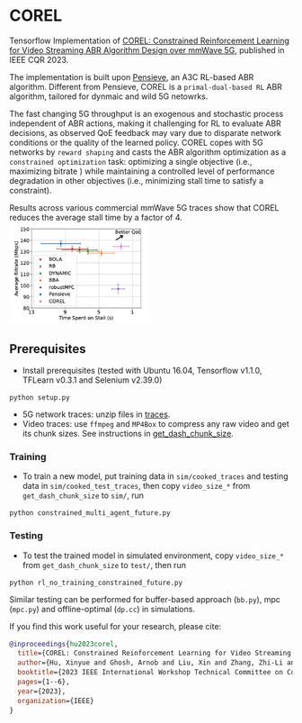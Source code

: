 # COREL
Tensorflow Implementation of [COREL: Constrained Reinforcement Learning for Video Streaming ABR Algorithm Design over mmWave 5G](https://ieeexplore.ieee.org/abstract/document/10317803?casa_token=1OExhLOk958AAAAA:0qHVFYP8Spyfp12DgjsuJFp6wL21lElOjhk8rvanj2PhRea6UhuyJaBwMjgp85oH1iZIzWa8tg), published in IEEE CQR 2023. 

The implementation is built upon [Pensieve](https://github.com/hongzimao/pensieve/tree/master), an A3C RL-based ABR algorithm. Different from Pensieve, COREL is a `primal-dual-based RL` ABR algorithm, tailored for dynmaic and wild 5G netowrks. 

The fast changing 5G throughput is an exogenous and stochastic process independent of ABR actions, making it challenging for RL to evaluate ABR decisions, as observed QoE feedback may vary due to disparate network conditions or the quality of the learned policy. COREL copes with 5G networks by `reward shaping` and casts the ABR algorithm optimization as a `constrained optimization` task: optimizing a single objective (i.e., maximizing bitrate ) while maintaining a controlled level of performance degradation in other objectives (i.e., minimizing stall time to satisfy a constraint).

Results across various commercial mmWave 5G traces show that COREL reduces the average stall time by a factor of 4.
<img src="images/result.png" alt="Figure description" width="250"/>

## Prerequisites
- Install prerequisites (tested with Ubuntu 16.04, Tensorflow v1.1.0, TFLearn v0.3.1 and Selenium v2.39.0)
```
python setup.py
```
- 5G network traces: unzip files in [traces](https://github.com/COREL-ABR/COREL/tree/main/traces).
- Video traces: use `ffmpeg` and `MP4Box` to compress any raw video and get its chunk sizes. See instructions in [get_dash_chunk_size](https://github.com/COREL-ABR/COREL/tree/main/get_dash_chunk_size).

### Training
- To train a new model, put training data in `sim/cooked_traces` and testing data in `sim/cooked_test_traces`, then copy `video_size_*` from `get_dash_chunk_size` to `sim/`, run
```
python constrained_multi_agent_future.py
```

### Testing
- To test the trained model in simulated environment, copy `video_size_*` from `get_dash_chunk_size` to `test/`, then run 
```
python rl_no_training_constrained_future.py
```
Similar testing can be performed for buffer-based approach (`bb.py`), mpc (`mpc.py`) and offline-optimal (`dp.cc`) in simulations.

If you find this work useful for your research, please cite:
```bibtex
@inproceedings{hu2023corel,
  title={COREL: Constrained Reinforcement Learning for Video Streaming ABR Algorithm Design Over mmWave 5G},
  author={Hu, Xinyue and Ghosh, Arnob and Liu, Xin and Zhang, Zhi-Li and Shroff, Ness},
  booktitle={2023 IEEE International Workshop Technical Committee on Communications Quality and Reliability (CQR)},
  pages={1--6},
  year={2023},
  organization={IEEE}
}
